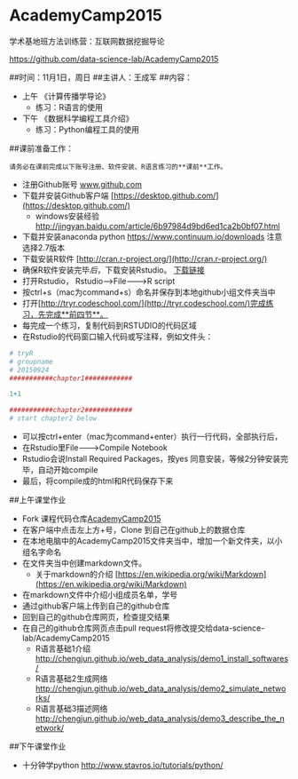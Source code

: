 # AcademyCamp2015

学术基地班方法训练营：互联网数据挖掘导论

https://github.com/data-science-lab/AcademyCamp2015


##时间：11月1日，周日
##主讲人：王成军
##内容：
- 上午 《计算传播学导论》
  - 练习：R语言的使用
- 下午 《数据科学编程工具介绍》
  - 练习：Python编程工具的使用

##课前准备工作：

```
请务必在课前完成以下账号注册、软件安装、R语言练习的**课前**工作。
```

- 注册Github账号 www.github.com
- 下载并安装Github客户端 [https://desktop.github.com/](https://desktop.github.com/)
  - windows安装经验 http://jingyan.baidu.com/article/6b97984d9bd6ed1ca2b0bf07.html
- 下载并安装anaconda python https://www.continuum.io/downloads 注意选择2.7版本
- 下载安装R软件 [http://cran.r-project.org/](http://cran.r-project.org/)
- 确保R软件安装完毕*后*，下载安装Rstudio。 [下载链接](https://www.rstudio.com/products/rstudio/download)
- 打开Rstudio， Rstudio-->File--->R script
- 按ctrl+s（mac为command+s）命名并保存到本地github小组文件夹当中
- 打开[http://tryr.codeschool.com/](http://tryr.codeschool.com/)完成练习，先完成**前四节**。
- 每完成一个练习，复制代码到RSTUDIO的代码区域
- 在Rstudio的代码窗口输入代码或写注释，例如文件头：

```R
# tryR
# groupname
# 20150924
###########chapter1############

1+1

###########chapter2############
# start chapter2 below

```
- 可以按ctrl+enter（mac为command+enter）执行一行代码，全部执行后，
- 在Rstudio里File--->Compile Notebook
- Rstudio会说Install Required Packages，按yes  同意安装，等候2分钟安装完毕，自动开始compile
- 最后，将compile成的html和R代码保存下来


##上午课堂作业

- Fork 课程代码仓库[AcademyCamp2015](https://github.com/data-science-lab/AcademyCamp2015)
- 在客户端中点击左上方+号，Clone 到自己在github上的数据仓库
- 在本地电脑中的AcademyCamp2015文件夹当中，增加一个新文件夹，以小组名字命名
- 在文件夹当中创建markdown文件。
  - 关于markdown的介绍 [https://en.wikipedia.org/wiki/Markdown](https://en.wikipedia.org/wiki/Markdown)
- 在markdown文件中介绍小组成员名单，学号
- 通过github客户端上传到自己的github仓库
- 回到自己的github仓库网页，检查提交结果
- 在自己的github仓库网页点击pull request将修改提交给data-science-lab/AcademyCamp2015
  - R语言基础1介绍 http://chengjun.github.io/web_data_analysis/demo1_install_softwares/
  - R语言基础2生成网络 http://chengjun.github.io/web_data_analysis/demo2_simulate_networks/
  - R语言基础3描述网络 http://chengjun.github.io/web_data_analysis/demo3_describe_the_network/


##下午课堂作业
- 十分钟学python http://www.stavros.io/tutorials/python/

